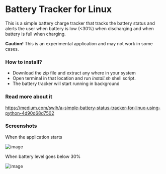 # Battery Tracker for Linux

This is a simple battery charge tracker that tracks the battery status and alerts the user when battery is low (<30%) when discharging and when battery is full when charging.

__Caution!__ This is an experimental application and may not work in some cases.

### How to install?

- Download the zip file and extract any where in your system
- Open terminal in that location and run <i>install.sh</i> shell script.
- The battery tracker will start running in background

### Read more about it
https://medium.com/swlh/a-simple-battery-status-tracker-for-linux-using-python-4d90d68d7502

### Screenshots

When the application starts

![image](https://github.com/sriram23/Battery-Tracker/assets/18396996/419a155e-508f-4e45-b88c-ce84a5026e9d)


When battery level goes below 30%

![image](https://github.com/sriram23/Battery-Tracker/assets/18396996/a36492f3-c835-4ab9-b498-c3ce30e45705)

